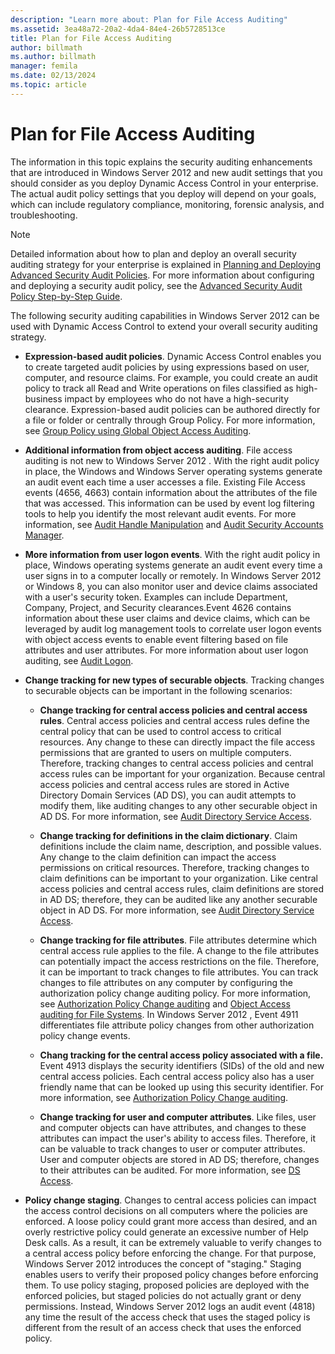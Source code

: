 ```yaml
---
description: "Learn more about: Plan for File Access Auditing"
ms.assetid: 3ea48a72-20a2-4da4-84e4-26b5728513ce
title: Plan for File Access Auditing
author: billmath
ms.author: billmath
manager: femila
ms.date: 02/13/2024
ms.topic: article
---
```


# Plan for File Access Auditing

The information in this topic explains the security auditing enhancements that are introduced in  Windows Server 2012  and new audit settings that you should consider as you deploy Dynamic Access Control in your enterprise. The actual audit policy settings that you deploy will depend on your goals, which can include regulatory compliance, monitoring, forensic analysis, and troubleshooting.

> [!NOTE]
> Detailed information about how to plan and deploy an overall security auditing strategy for your enterprise is explained in [Planning and Deploying Advanced Security Audit Policies](/previous-versions/windows/it-pro/windows-server-2008-R2-and-2008/ee513968(v=ws.10)). For more information about configuring and deploying a security audit policy, see the [Advanced Security Audit Policy Step-by-Step Guide](/previous-versions/windows/it-pro/windows-server-2008-R2-and-2008/dd408940(v=ws.10)).

The following security auditing capabilities in  Windows Server 2012  can be used with Dynamic Access Control to extend your overall security auditing strategy.

-   **Expression-based audit policies**. Dynamic Access Control enables you to create targeted audit policies by using expressions based on user, computer, and resource claims. For example, you could create an audit policy to track all Read and Write operations on files classified as high-business impact by employees who do not have a high-security clearance. Expression-based audit policies can be authored directly for a file or folder or centrally through Group Policy. For more information, see [Group Policy using Global Object Access Auditing](/previous-versions/windows/it-pro/windows-server-2008-R2-and-2008/dd772630(v=ws.10)).

-   **Additional information from object access auditing**. File access auditing is not new to  Windows Server 2012 . With the right audit policy in place, the Windows and Windows Server operating systems generate an audit event each time a user accesses a file. Existing File Access events (4656, 4663) contain information about the attributes of the file that was accessed. This information can be used by event log filtering tools to help you identify the most relevant audit events. For more information, see [Audit Handle Manipulation](/previous-versions/windows/it-pro/windows-server-2008-R2-and-2008/dd772626(v=ws.10)) and [Audit Security Accounts Manager](/previous-versions/windows/it-pro/windows-server-2008-R2-and-2008/dd772719(v=ws.10)).

-   **More information from user logon events**. With the right audit policy in place, Windows  operating systems generate an audit event every time a user signs in to a computer locally or remotely. In  Windows Server 2012  or Windows 8, you can also monitor user and device claims associated with a user's security token. Examples can include Department, Company, Project, and Security clearances.Event 4626 contains information about these user claims and device claims, which can be leveraged by audit log management tools to correlate user logon events with object access events to enable event filtering based on file attributes and user attributes. For more information about user logon auditing, see [Audit Logon](/previous-versions/windows/it-pro/windows-server-2008-R2-and-2008/dd941635(v=ws.10)).

-   **Change tracking for new types of securable objects**. Tracking changes to securable objects can be important in the following scenarios:

    -   **Change tracking for central access policies and central access rules**. Central access policies and central access rules define the central policy that can be used to control access to critical resources. Any change to these can directly impact the file access permissions that are granted to users on multiple computers. Therefore, tracking changes to central access policies and central access rules can be important for your organization. Because central access policies and central access rules are stored in Active Directory Domain Services (AD DS), you can audit attempts to modify them, like auditing changes to any other securable object in AD DS. For more information, see [Audit Directory Service Access](/previous-versions/windows/it-pro/windows-server-2008-R2-and-2008/dd941618(v=ws.10)).

    -   **Change tracking for definitions in the claim dictionary**. Claim definitions include the claim name, description, and possible values. Any change to the claim definition can impact the access permissions on critical resources. Therefore, tracking changes to claim definitions can be important to your organization. Like central access policies and central access rules, claim definitions are stored in AD DS; therefore, they can be audited like any another securable object in AD DS. For more information, see [Audit Directory Service Access](/previous-versions/windows/it-pro/windows-server-2008-R2-and-2008/dd941618(v=ws.10)).

    -   **Change tracking for file attributes**. File attributes determine which central access rule applies to the file. A change to the file attributes can potentially impact the access restrictions on the file. Therefore, it can be important to track changes to file attributes. You can track changes to file attributes on any computer by configuring the authorization policy change auditing policy. For more information, see [Authorization Policy Change auditing](/previous-versions/windows/it-pro/windows-server-2008-R2-and-2008/dd941587(v=ws.10)) and [Object Access auditing for File Systems](/previous-versions/windows/it-pro/windows-server-2008-R2-and-2008/dd772661(v=ws.10)). In  Windows Server 2012 , Event 4911 differentiates file attribute policy changes from other authorization policy change events.

    -   **Chang tracking for the central access policy associated with a file.** Event 4913 displays the security identifiers (SIDs) of the old and new central access policies. Each central access policy also has a user friendly name that can be looked up using this security identifier. For more information, see [Authorization Policy Change auditing](/previous-versions/windows/it-pro/windows-server-2008-R2-and-2008/dd941587(v=ws.10)).

    -   **Change tracking for user and computer attributes**. Like files, user and computer objects can have attributes, and changes to these attributes can impact the user's ability to access files. Therefore, it can be valuable to track changes to user or computer attributes. User and computer objects are stored in AD DS; therefore, changes to their attributes can be audited. For more information, see [DS Access](/previous-versions/windows/it-pro/windows-server-2008-R2-and-2008/dd941584(v=ws.10)).

-   **Policy change staging**. Changes to central access policies can impact the access control decisions on all computers where the policies are enforced. A loose policy could grant more access than desired, and an overly restrictive policy could generate an excessive number of Help Desk calls. As a result, it can be extremely valuable to verify changes to a central access policy before enforcing the change. For that purpose,  Windows Server 2012  introduces the concept of "staging." Staging enables users to verify their proposed policy changes before enforcing them. To use policy staging, proposed policies are deployed with the enforced policies, but staged policies do not actually grant or deny permissions. Instead,  Windows Server 2012  logs an audit event (4818) any time the result of the access check that uses the staged policy is different from the result of an access check that uses the enforced policy.
